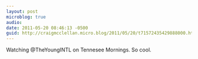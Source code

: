 ```yaml
---
layout: post
microblog: true
audio: 
date: 2011-05-20 08:46:13 -0500
guid: http://craigmcclellan.micro.blog/2011/05/20/t71572435429888000.html
---
```

Watching @TheYoungINTL on Tennesee Mornings.  So cool.
